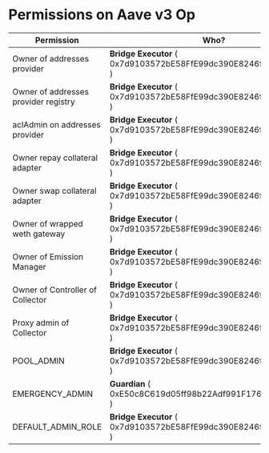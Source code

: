 # Permissions on Aave v3 Op

| Permission | Who? |
|---|---|
 | Owner of addresses provider | **Bridge Executor** ( 0x7d9103572bE58FfE99dc390E8246f02dcAe6f611 ) | 
 | Owner of addresses provider registry | **Bridge Executor** ( 0x7d9103572bE58FfE99dc390E8246f02dcAe6f611 ) | 
 | aclAdmin on addresses provider | **Bridge Executor** ( 0x7d9103572bE58FfE99dc390E8246f02dcAe6f611 ) | 
 | Owner repay collateral adapter | **Bridge Executor** ( 0x7d9103572bE58FfE99dc390E8246f02dcAe6f611 ) | 
 | Owner swap collateral adapter | **Bridge Executor** ( 0x7d9103572bE58FfE99dc390E8246f02dcAe6f611 ) | 
 | Owner of wrapped weth gateway | **Bridge Executor** ( 0x7d9103572bE58FfE99dc390E8246f02dcAe6f611 ) | 
 | Owner of Emission Manager | **Bridge Executor** ( 0x7d9103572bE58FfE99dc390E8246f02dcAe6f611 ) | 
 | Owner of Controller of Collector | **Bridge Executor** ( 0x7d9103572bE58FfE99dc390E8246f02dcAe6f611 ) | 
 | Proxy admin of Collector | **Bridge Executor** ( 0x7d9103572bE58FfE99dc390E8246f02dcAe6f611 ) | 
 | POOL_ADMIN |    **Bridge Executor** ( 0x7d9103572bE58FfE99dc390E8246f02dcAe6f611 )  | 
 | EMERGENCY_ADMIN |   **Guardian** ( 0xE50c8C619d05ff98b22Adf991F17602C774F785c )   | 
 | DEFAULT_ADMIN_ROLE |    **Bridge Executor** ( 0x7d9103572bE58FfE99dc390E8246f02dcAe6f611 )  | 


